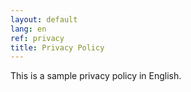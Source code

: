 ```yaml
---
layout: default
lang: en
ref: privacy
title: Privacy Policy
---
```

This is a sample privacy policy in English.